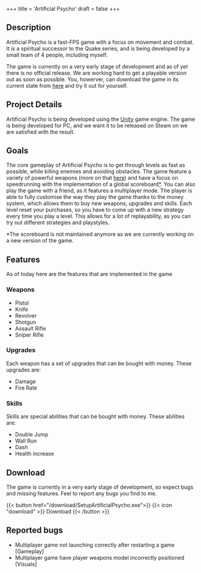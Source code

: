 +++
title = 'Artificial Psycho'
draft = false
+++

## Description
Artificial Psycho is a fast-FPS game with a focus on movement and combat. It is a spiritual successor to the Quake series, and is being developed by a small team of 4 people, including myself. 
   
The game is currently on a very early stage of development and as of yet there is no official release. We are working hard to get a playable version out as soon as possible. You, howerver, can download the game in its current state from [here](#download) and try it out for yourself. 

## Project Details
Artificial Psycho is being developed using the [Unity](https://unity.com/) game engine. The game is being developed for PC, and we want it to be released on Steam on we are satisfied with the result.

## Goals
The core gameplay of Artificial Psycho is to get through levels as fast as possible, while killing enemies and avoiding obstacles. The game feature a variety of powerful weapons (more on that [here](#weapons)) and have a focus on speedrunning with the implementation of a global scoreboard[*](#features). You can also play the game with a friend, as it features a multiplayer mode.
The player is able to fully customise the way they play the game thanks to the money system, which allows them to buy new weapons, upgrades and skills. Each level reset your purchases, so you have to come up with a new strategy every time you play a level. This allows for a lot of replayability, as you can try out different strategies and playstyles.
   
*The scoreboard is not maintained anymore as we are currently working on a new version of the game.

## Features
As of today here are the features that are implemented in the game

### Weapons
- Pistol
- Knife
- Revolver
- Shotgun
- Assault Rifle
- Sniper Rifle

### Upgrades
Each weapon has a set of upgrades that can be bought with money. These upgrades are:
- Damage
- Fire Rate

### Skills
Skills are special abilities that can be bought with money. These abilities are:
- Double Jump
- Wall Run
- Dash
- Health increase


## Download
The game is currently in a very early stage of development, so expect bugs and missing features.
Feel to report any bugs you find to me.

{{< button href="/download/SetupArtificialPsycho.exe">}}
{{< icon "download" >}}   Download 
{{< /button >}}


## Reported bugs
- Multiplayer game not launching correctly after restarting a game [Gameplay]
- Multiplayer game have player weapons model incorrectly positioned [Visuals]